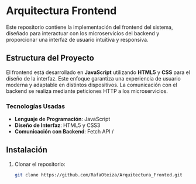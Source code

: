 # Arquitectura Frontend

Este repositorio contiene la implementación del frontend del sistema, diseñado para interactuar con los microservicios del backend y proporcionar una interfaz de usuario intuitiva y responsiva.

## Estructura del Proyecto

El frontend está desarrollado en **JavaScript** utilizando **HTML5** y **CSS** para el diseño de la interfaz. Este enfoque garantiza una experiencia de usuario moderna y adaptable en distintos dispositivos. La comunicación con el backend se realiza mediante peticiones HTTP a los microservicios.

### Tecnologías Usadas

- **Lenguaje de Programación**: JavaScript
- **Diseño de Interfaz**: HTML5 y CSS3
- **Comunicación con Backend**: Fetch API /

## Instalación

1. Clonar el repositorio:
   ```bash
   git clone https://github.com/RafaOteiza/Arquitectura_Fronted.git
